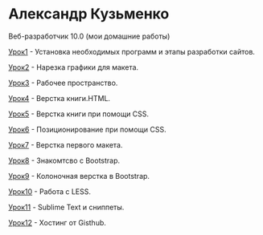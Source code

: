

# Александр Кузьменко
Веб-разработчик 10.0 (мои домашние работы)

[Урок1](https://purplejam.github.io/lesson_1/ "ДЗ1") - Установка необходимых программ и этапы разработки сайтов.

[Урок2](https://purplejam.github.io/lesson_2/ "ДЗ2") - Нарезка графики для макета.

[Урок3](https://purplejam.github.io/lesson_3/ "ДЗ3") - Рабочее пространство.

[Урок4](https://purplejam.github.io/lesson_4/ "ДЗ4") - Верстка книги.HTML.

[Урок5](https://purplejam.github.io/lesson_5/ "ДЗ5") - Верстка книги при помощи  CSS.

[Урок6](https://purplejam.github.io/lesson_6/ "ДЗ6") - Позиционирование при помощи CSS.

[Урок7](https://purplejam.github.io/lesson_7 "ДЗ7") - Верстка первого макета.

[Урок8](https://purplejam.github.io/lesson_8/ "ДЗ8") - Знакомтсво с Bootstrap.

[Урок9](https://purplejam.github.io/lesson_9/ "ДЗ9") - Колоночная верстка в Bootstrap.

[Урок10](https://purplejam.github.io/lesson_10/ "ДЗ10") - Работа с LESS.

[Урок11](https://purplejam.github.io/lesson_11/ "ДЗ11") - Sublime Text и сниппеты.

[Урок12](https://purplejam.github.io/lesson_12/ "ДЗ12") - Хостинг от Gisthub.





